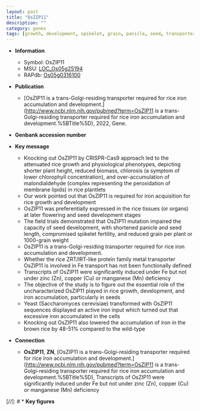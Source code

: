 ```yaml
---
layout: post
title: "OsZIP11"
description: ""
category: genes
tags: [growth, development, spikelet, grain, panicle, seed, transporter, metal transport, zinc, manganese, plant height, chlorophyll, copper, seed development, iron, grain weight, flowering, Fe, seed length]
---
```


* **Information**  
    + Symbol: OsZIP11  
    + MSU: [LOC_Os05g25194](http://rice.uga.edu/cgi-bin/ORF_infopage.cgi?orf=LOC_Os05g25194)  
    + RAPdb: [Os05g0316100](https://rapdb.dna.affrc.go.jp/locus/?name=Os05g0316100)  

* **Publication**  
    + [OsZIP11 is a trans-Golgi-residing transporter required for rice iron accumulation and development.](http://www.ncbi.nlm.nih.gov/pubmed?term=OsZIP11 is a trans-Golgi-residing transporter required for rice iron accumulation and development.%5BTitle%5D), 2022, Gene.

* **Genbank accession number**  

* **Key message**  
    + Knocking out OsZIP11 by CRISPR-Cas9 approach led to the attenuated rice growth and physiological phenotypes, depicting shorter plant height, reduced biomass, chlorosis (a symptom of lower chlorophyll concentration), and over-accumulation of malondialdehyde (complex representing the peroxidation of membrane lipids) in rice plantlets
    + Our work pointed out that OsZIP11 is required for iron acquisition for rice growth and development
    + OsZIP11 was preferentially expressed in the rice tissues (or organs) at later flowering and seed development stages
    + The field trials demonstrated that OsZIP11 mutation impaired the capacity of seed development, with shortened panicle and seed length, compromised spikelet fertility, and reduced grain per plant or 1000-grain weight
    + OsZIP11 is a trans-Golgi-residing transporter required for rice iron accumulation and development.
    + Whether the rice ZRT/IRT-like protein family metal transporter OsZIP11 is involved in Fe transport has not been functionally defined
    + Transcripts of OsZIP11 were significantly induced under Fe but not under zinc (Zn), copper (Cu) or manganese (Mn) deficiency
    + The objective of the study is to figure out the essential role of the uncharacterized OsZIP11 played in rice growth, development, and iron accumulation, particularly in seeds
    + Yeast (Saccharomyces cerevisiae) transformed with OsZIP11 sequences displayed an active iron input which turned out that excessive iron accumulated in the cells
    + Knocking out OsZIP11 also lowered the accumulation of iron in the brown rice by 48-51% compared to the wild-type

* **Connection**  
    + __OsZIP11__, __ZN__, [OsZIP11 is a trans-Golgi-residing transporter required for rice iron accumulation and development.](http://www.ncbi.nlm.nih.gov/pubmed?term=OsZIP11 is a trans-Golgi-residing transporter required for rice iron accumulation and development.%5BTitle%5D),  Transcripts of OsZIP11 were significantly induced under Fe but not under zinc (Zn), copper (Cu) or manganese (Mn) deficiency

[//]: # * **Key figures**  



